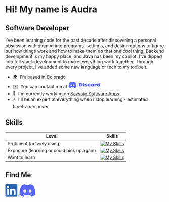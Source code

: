 Hi! My name is Audra
====================


Software Developer
------------------

I’ve been learning code for the past decade after discovering a personal obsession with digging into programs, settings, and design options to figure out how things work and how to make them do that one cool thing. Backend development is my happy place, and Java has been my copilot. I’ve dipped into full stack development to make everything work together. Through every project, I’ve added some new language or tech to my toolbelt.

*   🌍  I'm based in Colorado
*   ✉️  You can contact me at  <a href="https://discord.com/users/378700670745706496"><img src="images/small_logo_blurple_RGB.png" alt="Discord-logo" width="100" height="20"></a>
*   🚀  I'm currently working on [Savvato Software Apps](https://github.com/savvato-software)
*   ⚡  I'll be an expert at everything when I stop learning - estimated timeframe: never

Skills 
------------------

| Level | Skills |
| --- | --- |
| Proficient (actively using) | [![My Skills](https://skillicons.dev/icons?i=java,js,angular,css,git,github,html,idea,java,js,maven,mysql,nodejs,npm,postman,regex,spring,ts,vscode)](https://skillicons.dev) |
| Exposure (learning or could pick up again) | [![My Skills](https://skillicons.dev/icons?i=aws,bootstrap,cs,eclipse,express,heroku,linux,mongodb,react,sublime,ubuntu,wordpress)](https://skillicons.dev) |
| Want to learn | [![My Skills](https://skillicons.dev/icons?i=docker,kotlin,php,py)](https://skillicons.dev) | 

Find Me 
------------------
<a href="https://www.linkedin.com/in/audra-wathen/"><img src="images/LI-In-Bug.png" alt="LinkedIn-logo" width="45" height="40"></a><a href="https://discord.com/users/378700670745706496"><img src="images/icon_clyde_blurple_RGB.png" alt="Discord-logo" width="50" height="40"></a>

